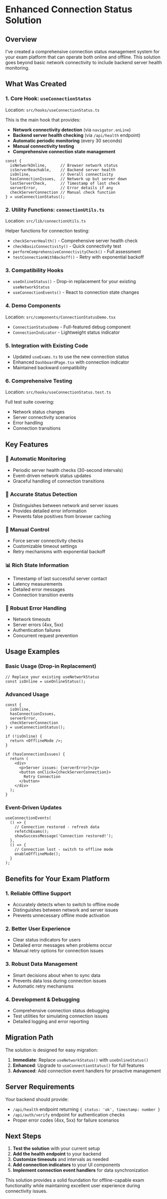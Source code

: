 # Enhanced Connection Status Solution

## Overview

I've created a comprehensive connection status management system for your exam platform that can operate both online and offline. This solution goes beyond basic network connectivity to include backend server health monitoring.

## What Was Created

### 1. **Core Hook: `useConnectionStatus`**
Location: `src/hooks/useConnectionStatus.ts`

This is the main hook that provides:
- **Network connectivity detection** (via `navigator.onLine`)
- **Backend server health checking** (via `/api/health` endpoint)
- **Automatic periodic monitoring** (every 30 seconds)
- **Manual connectivity testing**
- **Comprehensive connection state management**

```tsx
const {
  isNetworkOnline,      // Browser network status
  isServerReachable,    // Backend server health
  isOnline,             // Overall connectivity
  hasConnectionIssues,  // Network up but server down
  lastServerCheck,      // Timestamp of last check
  serverError,          // Error details if any
  checkServerConnection // Manual check function
} = useConnectionStatus();
```

### 2. **Utility Functions: `connectionUtils.ts`**
Location: `src/lib/connectionUtils.ts`

Helper functions for connection testing:
- `checkServerHealth()` - Comprehensive server health check
- `checkBasicConnectivity()` - Quick connectivity test
- `performComprehensiveConnectivityCheck()` - Full assessment
- `testConnectionWithBackoff()` - Retry with exponential backoff

### 3. **Compatibility Hooks**
- `useOnlineStatus()` - Drop-in replacement for your existing `useNetworkStatus`
- `useConnectionEvents()` - React to connection state changes

### 4. **Demo Components**
Location: `src/components/ConnectionStatusDemo.tsx`

- `ConnectionStatusDemo` - Full-featured debug component
- `ConnectionIndicator` - Lightweight status indicator

### 5. **Integration with Existing Code**
- Updated `useExams.ts` to use the new connection status
- Enhanced `DashboardPage.tsx` with connection indicator
- Maintained backward compatibility

### 6. **Comprehensive Testing**
Location: `src/hooks/useConnectionStatus.test.ts`

Full test suite covering:
- Network status changes
- Server connectivity scenarios
- Error handling
- Connection transitions

## Key Features

### 🔄 **Automatic Monitoring**
- Periodic server health checks (30-second intervals)
- Event-driven network status updates
- Graceful handling of connection transitions

### 🎯 **Accurate Status Detection**
- Distinguishes between network and server issues
- Provides detailed error information
- Prevents false positives from browser caching

### 🔧 **Manual Control**
- Force server connectivity checks
- Customizable timeout settings
- Retry mechanisms with exponential backoff

### 📊 **Rich State Information**
- Timestamp of last successful server contact
- Latency measurements
- Detailed error messages
- Connection transition events

### 🧪 **Robust Error Handling**
- Network timeouts
- Server errors (4xx, 5xx)
- Authentication failures
- Concurrent request prevention

## Usage Examples

### Basic Usage (Drop-in Replacement)
```tsx
// Replace your existing useNetworkStatus
const isOnline = useOnlineStatus();
```

### Advanced Usage
```tsx
const {
  isOnline,
  hasConnectionIssues,
  serverError,
  checkServerConnection
} = useConnectionStatus();

if (!isOnline) {
  return <OfflineMode />;
}

if (hasConnectionIssues) {
  return (
    <div>
      <p>Server issues: {serverError}</p>
      <button onClick={checkServerConnection}>
        Retry Connection
      </button>
    </div>
  );
}
```

### Event-Driven Updates
```tsx
useConnectionEvents(
  () => {
    // Connection restored - refresh data
    refetchExams();
    showSuccessMessage('Connection restored!');
  },
  () => {
    // Connection lost - switch to offline mode
    enableOfflineMode();
  }
);
```

## Benefits for Your Exam Platform

### 1. **Reliable Offline Support**
- Accurately detects when to switch to offline mode
- Distinguishes between network and server issues
- Prevents unnecessary offline mode activation

### 2. **Better User Experience**
- Clear status indicators for users
- Detailed error messages when problems occur
- Manual retry options for connection issues

### 3. **Robust Data Management**
- Smart decisions about when to sync data
- Prevents data loss during connection issues
- Automatic retry mechanisms

### 4. **Development & Debugging**
- Comprehensive connection status debugging
- Test utilities for simulating connection issues
- Detailed logging and error reporting

## Migration Path

The solution is designed for easy migration:

1. **Immediate**: Replace `useNetworkStatus()` with `useOnlineStatus()`
2. **Enhanced**: Upgrade to `useConnectionStatus()` for full features
3. **Advanced**: Add connection event handlers for proactive management

## Server Requirements

Your backend should provide:
- `/api/health` endpoint returning `{ status: 'ok', timestamp: number }`
- `/api/auth/verify` endpoint for authentication checks
- Proper error codes (4xx, 5xx) for failure scenarios

## Next Steps

1. **Test the solution** with your current setup
2. **Add the health endpoint** to your backend
3. **Customize timeouts** and intervals as needed
4. **Add connection indicators** to your UI components
5. **Implement connection event handlers** for data synchronization

This solution provides a solid foundation for offline-capable exam functionality while maintaining excellent user experience during connectivity issues.
